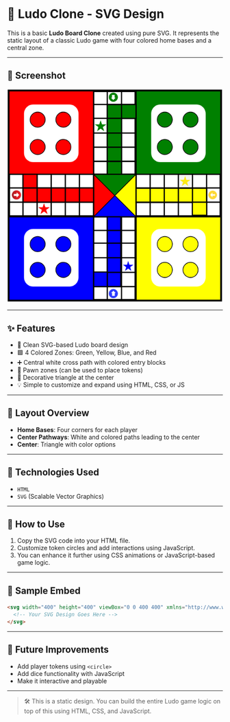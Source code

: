 
# 🎲 Ludo Clone - SVG Design

This is a basic **Ludo Board Clone** created using pure SVG. It represents the static layout of a classic Ludo game with four colored home bases and a central zone.

---

## 📸 Screenshot

![Ludo Clone Preview](assets/img.png)

---

## ✨ Features

- 🎨 Clean SVG-based Ludo board design
- 🟩 4 Colored Zones: Green, Yellow, Blue, and Red
- ➕ Central white cross path with colored entry blocks
- 🔲 Pawn zones (can be used to place tokens)
- 🔺 Decorative triangle at the center
- 💡 Simple to customize and expand using HTML, CSS, or JS

---

## 📐 Layout Overview

- **Home Bases**: Four corners for each player
- **Center Pathways**: White and colored paths leading to the center
- **Center**: Triangle with color options

---

## 🧱 Technologies Used

- `HTML`
- `SVG` (Scalable Vector Graphics)

---

## 🔧 How to Use

1. Copy the SVG code into your HTML file.
2. Customize token circles and add interactions using JavaScript.
3. You can enhance it further using CSS animations or JavaScript-based game logic.

---

## 📄 Sample Embed

````html
<svg width="400" height="400" viewBox="0 0 400 400" xmlns="http://www.w3.org/2000/svg">
  <!-- Your SVG Design Goes Here -->
</svg>
````

---

## 🚀 Future Improvements

- Add player tokens using `<circle>`
- Add dice functionality with JavaScript
- Make it interactive and playable

---

> 🛠️ This is a static design. You can build the entire Ludo game logic on top of this using HTML, CSS, and JavaScript.
